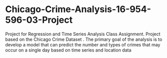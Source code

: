 # Chicago-Crime-Analysis-16-954-596-03-Project
Project for Regression and Time Series Analysis Class Assignment. Project based on the Chicago Crime Dataset .  The primary goal of the analysis is to develop a model that can predict the number and types of crimes that may occur on a single day based on time series and location data
